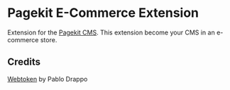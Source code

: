 # Pagekit E-Commerce Extension

Extension for the [Pagekit CMS](https://github.com/pagekit/pagekit). This extension become your CMS in an e-commerce store.

## Credits

[Webtoken](https://www.webtoken.com.ar/) by Pablo Drappo
